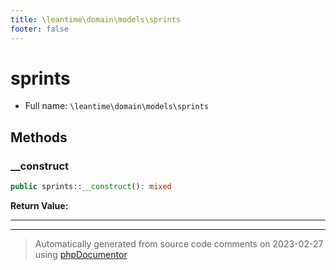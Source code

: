 ```yaml
---
title: \leantime\domain\models\sprints
footer: false
---
```


# sprints





* Full name: `\leantime\domain\models\sprints`



## Methods

### __construct



```php
public sprints::__construct(): mixed
```









**Return Value:**





---


---
> Automatically generated from source code comments on 2023-02-27 using [phpDocumentor](http://www.phpdoc.org/)
